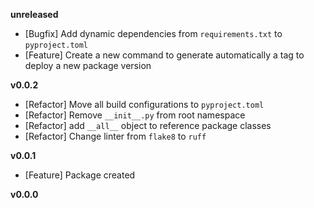 
**unreleased**
- [Bugfix] Add dynamic dependencies from `requirements.txt` to `pyproject.toml`
- [Feature] Create a new command to generate automatically a tag to deploy a new package version

**v0.0.2**
- [Refactor] Move all build configurations to `pyproject.toml`
- [Refactor] Remove `__init__.py` from root namespace
- [Refactor] add `__all__` object to reference package classes
- [Refactor] Change linter from `flake8` to `ruff`

**v0.0.1**
- [Feature] Package created

**v0.0.0**